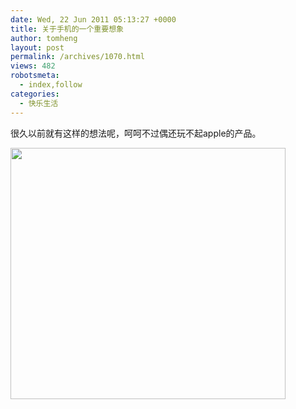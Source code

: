 ```yaml
---
date: Wed, 22 Jun 2011 05:13:27 +0000
title: 关于手机的一个重要想象
author: tomheng
layout: post
permalink: /archives/1070.html
views: 482
robotsmeta:
  - index,follow
categories:
  - 快乐生活
---
```

很久以前就有这样的想法呢，呵呵不过偶还玩不起apple的产品。

<img class="aligncenter size-full wp-image-1071" title="62f4cb1fjw1difhwglgcfj" src="http://blog.webfuns.net/wp-content/uploads/2011/06/62f4cb1fjw1difhwglgcfj.jpg" alt="" width="440" height="402" />
